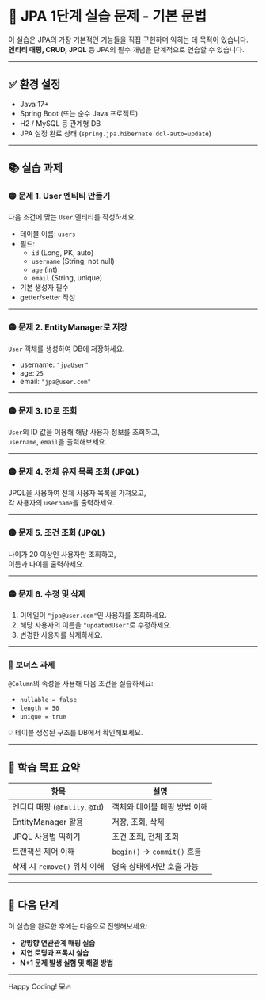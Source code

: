 # 🧱 JPA 1단계 실습 문제 - 기본 문법

이 실습은 JPA의 가장 기본적인 기능들을 직접 구현하며 익히는 데 목적이 있습니다.  
**엔티티 매핑, CRUD, JPQL** 등 JPA의 필수 개념을 단계적으로 연습할 수 있습니다.

---

## ✅ 환경 설정

- Java 17+
- Spring Boot (또는 순수 Java 프로젝트)
- H2 / MySQL 등 관계형 DB
- JPA 설정 완료 상태 (`spring.jpa.hibernate.ddl-auto=update`)

---

## 📚 실습 과제

### 🟡 문제 1. User 엔티티 만들기

다음 조건에 맞는 `User` 엔티티를 작성하세요.

- 테이블 이름: `users`
- 필드:
  - `id` (Long, PK, auto)
  - `username` (String, not null)
  - `age` (int)
  - `email` (String, unique)
- 기본 생성자 필수
- getter/setter 작성

---

### 🟡 문제 2. EntityManager로 저장

`User` 객체를 생성하여 DB에 저장하세요.

- username: `"jpaUser"`
- age: `25`
- email: `"jpa@user.com"`

---

### 🟡 문제 3. ID로 조회

`User`의 ID 값을 이용해 해당 사용자 정보를 조회하고,  
`username`, `email`을 출력해보세요.

---

### 🟡 문제 4. 전체 유저 목록 조회 (JPQL)

JPQL을 사용하여 전체 사용자 목록을 가져오고,  
각 사용자의 `username`을 출력하세요.

---

### 🟡 문제 5. 조건 조회 (JPQL)

나이가 20 이상인 사용자만 조회하고,  
이름과 나이를 출력하세요.

---

### 🟡 문제 6. 수정 및 삭제

1. 이메일이 `"jpa@user.com"`인 사용자를 조회하세요.
2. 해당 사용자의 이름을 `"updatedUser"`로 수정하세요.
3. 변경한 사용자를 삭제하세요.

---

### 🎯 보너스 과제

`@Column`의 속성을 사용해 다음 조건을 실습하세요:

- `nullable = false`
- `length = 50`
- `unique = true`

💡 테이블 생성된 구조를 DB에서 확인해보세요.

---

## 🧠 학습 목표 요약

| 항목                     | 설명 |
|--------------------------|------|
| 엔티티 매핑 (`@Entity`, `@Id`) | 객체와 테이블 매핑 방법 이해 |
| EntityManager 활용          | 저장, 조회, 삭제 |
| JPQL 사용법 익히기         | 조건 조회, 전체 조회 |
| 트랜잭션 제어 이해         | `begin()` → `commit()` 흐름 |
| 삭제 시 `remove()` 위치 이해 | 영속 상태에서만 호출 가능 |

---

## 🚀 다음 단계

이 실습을 완료한 후에는 다음으로 진행해보세요:

- **양방향 연관관계 매핑 실습**
- **지연 로딩과 프록시 실습**
- **N+1 문제 발생 실험 및 해결 방법**

---

Happy Coding! 💻🔥
